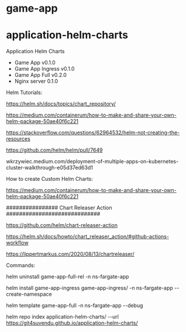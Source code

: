 # game-app

# application-helm-charts


Application Helm Charts

- Game App v0.1.0
- Game App Ingress v0.1.0
- Game App Full  v0.2.0
- Nginx server 0.1.0



Helm Tutorials:

https://helm.sh/docs/topics/chart_repository/

https://medium.com/containerum/how-to-make-and-share-your-own-helm-package-50ae40f6c221

https://stackoverflow.com/questions/62964532/helm-not-creating-the-resources

https://github.com/helm/helm/pull/7649

wkrzywiec.medium.com/deployment-of-multiple-apps-on-kubernetes-cluster-walkthrough-e05d37ed63d1



How to create Custom Helm Charts:

https://medium.com/containerum/how-to-make-and-share-your-own-helm-package-50ae40f6c221


################ Chart Releaser Action #############################

https://github.com/helm/chart-releaser-action

https://helm.sh/docs/howto/chart_releaser_action/#github-actions-workflow

https://lippertmarkus.com/2020/08/13/chartreleaser/


Commands:

helm uninstall game-app-full-rel -n ns-fargate-app

helm install game-app-ingress game-app-ingress/ -n ns-fargate-app --create-namespace 

helm template game-app-full -n ns-fargate-app --debug 

helm repo index application-helm-charts/ --url https://git4suvendu.github.io/application-helm-charts/

